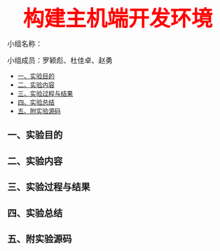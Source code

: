 <p align="center"><b><font size=7 color='red'>构建主机端开发环境</font></b></p>



<font size=3>小组名称：</font>

<font size=3>小组成员：罗颖彪、杜佳卓、赵勇</font>

- [一、实验目的](#------)
- [二、实验内容](#------)
- [三、实验过程与结果](#---------)
- [四、实验总结](#------)
- [五、附实验源码](#jump)

## 一、实验目的

## 二、实验内容

## 三、实验过程与结果

## 四、实验总结

## 五、附实验源码<span id="jump"></span>

